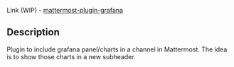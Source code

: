 Link (WIP) - [mattermost-plugin-grafana](https://github.com/ethervoid/mattermost-plugin-grafana)

Description
-----------
Plugin to include grafana panel/charts in a channel in Mattermost. The idea is to show those charts in a new subheader.
